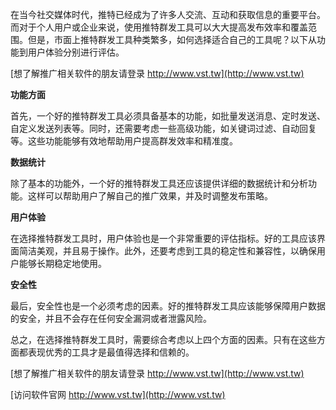 在当今社交媒体时代，推特已经成为了许多人交流、互动和获取信息的重要平台。而对于个人用户或企业来说，使用推特群发工具可以大大提高发布效率和覆盖范围。但是，市面上推特群发工具种类繁多，如何选择适合自己的工具呢？以下从功能到用户体验分别进行评估。

[想了解推广相关软件的朋友请登录 http://www.vst.tw](http://www.vst.tw)

**功能方面**

首先，一个好的推特群发工具必须具备基本的功能，如批量发送消息、定时发送、自定义发送列表等。同时，还需要考虑一些高级功能，如关键词过滤、自动回复等。这些功能能够有效地帮助用户提高群发效率和精准度。

**数据统计**

除了基本的功能外，一个好的推特群发工具还应该提供详细的数据统计和分析功能。这样可以帮助用户了解自己的推广效果，并及时调整发布策略。

**用户体验**

在选择推特群发工具时，用户体验也是一个非常重要的评估指标。好的工具应该界面简洁美观，并且易于操作。此外，还要考虑到工具的稳定性和兼容性，以确保用户能够长期稳定地使用。

**安全性**

最后，安全性也是一个必须考虑的因素。好的推特群发工具应该能够保障用户数据的安全，并且不会存在任何安全漏洞或者泄露风险。

总之，在选择推特群发工具时，需要综合考虑以上四个方面的因素。只有在这些方面都表现优秀的工具才是最值得选择和信赖的。

[想了解推广相关软件的朋友请登录 http://www.vst.tw](http://www.vst.tw)


[访问软件官网 http://www.vst.tw](http://www.vst.tw)
